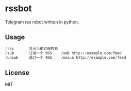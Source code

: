 # rssbot

Telegram rss robot written in python.

## Usage

```python
/rss       显示当前订阅列表
/sub       订阅一个 RSS    /sub http://example.com/feed
/unsub     退订一个 RSS    /unsub http://example.com/feed
```
## License

MIT

